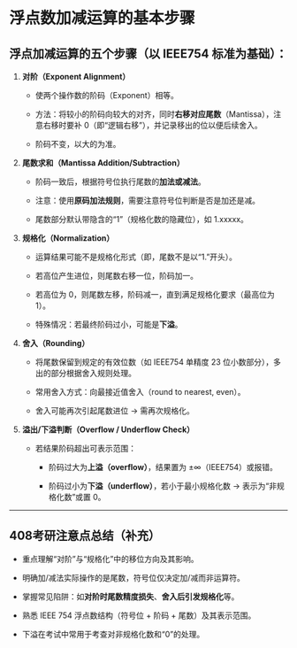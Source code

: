 
# 浮点数加减运算的基本步骤

## 浮点加减运算的五个步骤（以 IEEE754 标准为基础）：

1. **对阶（Exponent Alignment）**
    
    - 使两个操作数的阶码（Exponent）相等。
        
    - 方法：将较小的阶码向较大的对齐，同时**右移对应尾数**（Mantissa），注意右移时要补 0（即“逻辑右移”），并记录移出的位以便后续舍入。
        
    - 阶码不变，以大的为准。
        
2. **尾数求和（Mantissa Addition/Subtraction）**
    
    - 阶码一致后，根据符号位执行尾数的**加法或减法**。
        
    - 注意：使用**原码加法规则**，需要注意符号位判断是否是加还是减。
        
    - 尾数部分默认带隐含的“1”（规格化数的隐藏位），如 1.xxxxx。
        
3. **规格化（Normalization）**
    
    - 运算结果可能不是规格化形式（即，尾数不是以“1.”开头）。
        
    - 若高位产生进位，则尾数右移一位，阶码加一。
        
    - 若高位为 0，则尾数左移，阶码减一，直到满足规格化要求（最高位为1）。
        
    - 特殊情况：若最终阶码过小，可能是**下溢**。
        
4. **舍入（Rounding）**
    
    - 将尾数保留到规定的有效位数（如 IEEE754 单精度 23 位小数部分），多出的部分根据舍入规则处理。
        
    - 常用舍入方式：向最接近值舍入（round to nearest, even）。
        
    - 舍入可能再次引起尾数进位 → 需再次规格化。
        
5. **溢出/下溢判断（Overflow / Underflow Check）**
    
    - 若结果阶码超出可表示范围：
        
        - 阶码过大为**上溢（overflow）**，结果置为 ±∞（IEEE754）或报错。
            
        - 阶码过小为**下溢（underflow）**，若小于最小规格化数 → 表示为“非规格化数”或置 0。
            

---

## 408考研注意点总结（补充）

- 重点理解“对阶”与“规格化”中的移位方向及其影响。
    
- 明确加/减法实际操作的是尾数，符号位仅决定加/减而非运算符。
    
- 掌握常见陷阱：如**对阶时尾数精度损失**、**舍入后引发规格化**等。
    
- 熟悉 IEEE 754 浮点数结构（符号位 + 阶码 + 尾数）及其表示范围。
    
- 下溢在考试中常用于考查对非规格化数和“0”的处理。
    
